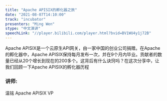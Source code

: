 ```yaml
---
title: "Apache APISIX的孵化器之旅"
date: "2021-08-07T14:10:00" 
track: "incubator"
presenters: "Ming Wen"
stype: "中文演讲"
speechLink: "//player.bilibili.com/player.html?bvid=BV1WU4y1j72B"
---
```

Apache APISIX是一个云原生API网关，由一家中国的创业公司捐赠。在Apache的孵化器中，Apache APISIX保持每月发布一次，并在9个月内毕业。贡献者的数量已经从20个增长到现在的200多个。这背后有什么诀窍吗？在这次分享中，让我们回顾一下Apache APISIX的孵化器历程
 ### 讲师: 
 温铭 Apache APISIX VP